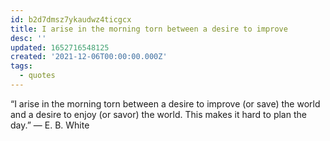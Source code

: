 ```yaml
---
id: b2d7dmsz7ykaudwz4ticgcx
title: I arise in the morning torn between a desire to improve
desc: ''
updated: 1652716548125
created: '2021-12-06T00:00:00.000Z'
tags:
  - quotes
---
```


“I arise in the morning torn between a desire to improve (or save) the world and a desire to enjoy (or savor) the world. This makes it hard to plan the day.” — E. B. White
